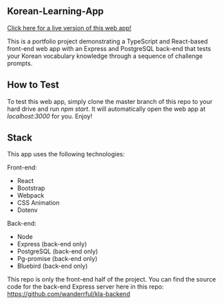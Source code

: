 ## Korean-Learning-App

[Click here for a live version of this web app!](https://wanderrful.github.io/korean-learning-app/)

This is a portfolio project demonstrating a TypeScript and React-based front-end web app with an Express and PostgreSQL back-end that tests your Korean vocabulary knowledge through a sequence of challenge prompts.




## How to Test

To test this web app, simply clone the master branch of this repo to your hard drive and run _npm start_.  It will automatically open the web app at _localhost:3000_ for you.  Enjoy!



## Stack

This app uses the following technologies:

Front-end:
- React
- Bootstrap
- Webpack
- CSS Animation
- Dotenv

Back-end:
- Node
- Express (back-end only)
- PostgreSQL (back-end only)
- Pg-promise (back-end only)
- Bluebird (back-end only)

This repo is only the front-end half of the project.  You can find the source code for the back-end Express server here in this repo: https://github.com/wanderrful/kla-backend